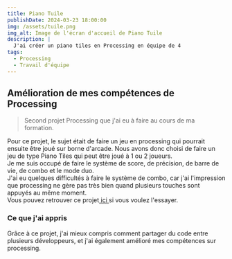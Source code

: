 ```yaml
---
title: Piano Tuile
publishDate: 2024-03-23 18:00:00
img: /assets/tuile.png
img_alt: Image de l'écran d'accueil de Piano Tuile 
description: |
  J'ai créer un piano tiles en Processing en équipe de 4
tags:
  - Processing
  - Travail d'équipe
---
```


## Amélioration de mes compétences de Processing

> Second projet Processing que j'ai eu à faire au cours de ma formation. 

Pour ce projet, le sujet était de faire un jeu en processing qui pourrait ensuite être joué sur borne d'arcade. Nous avons donc choisi de faire un jeu de type Piano Tiles qui peut être joué à 1 ou 2 joueurs. 
<br>
Je me suis occupé de faire le système de score, de précision, de barre de vie, de combo et le mode duo.  
J'ai eu quelques difficultés à faire le système de combo, car j'ai l'impression que processing ne gère pas très bien quand plusieurs touches sont appuyés au même moment. 
<br>
Vous pouvez retrouver ce projet<a href="https://github.com/noahheinrich/Piano-Tuile"> ici </a>si vous voulez l'essayer.

### Ce que j'ai appris
Grâce à ce projet, j'ai mieux compris comment partager du code entre plusieurs développeurs, et j'ai également amélioré mes compétences sur processing. 